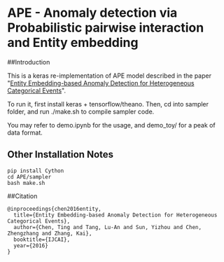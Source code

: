 # APE - Anomaly detection via Probabilistic pairwise interaction and Entity embedding

##Introduction

This is a keras re-implementation of APE model described in the paper "[Entity Embedding-based Anomaly Detection for Heterogeneous Categorical Events](https://arxiv.org/abs/1608.07502)".

To run it, first install keras + tensorflow/theano. Then, cd into sampler folder, and run ./make.sh to compile sampler code.

You may refer to demo.ipynb for the usage, and demo_toy/ for a peak of data format.

## Other Installation Notes
```
pip install Cython
cd APE/sampler
bash make.sh
```

##Citation

```
@inproceedings{chen2016entity,
  title={Entity Embedding-based Anomaly Detection for Heterogeneous Categorical Events},
  author={Chen, Ting and Tang, Lu-An and Sun, Yizhou and Chen, Zhengzhang and Zhang, Kai},
  booktitle={IJCAI},
  year={2016}
}
```
